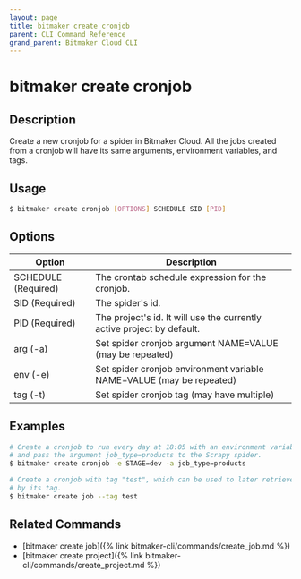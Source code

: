 ```yaml
---
layout: page
title: bitmaker create cronjob
parent: CLI Command Reference
grand_parent: Bitmaker Cloud CLI
---
```


# bitmaker create cronjob

## Description

Create a new cronjob for a spider in Bitmaker Cloud. All the jobs created
from a cronjob will have its same arguments, environment variables, and tags.

## Usage

```bash
$ bitmaker create cronjob [OPTIONS] SCHEDULE SID [PID]
```

## Options

|Option|Description|
| ---- | --------- |
|SCHEDULE (Required)|The crontab schedule expression for the cronjob.|
|SID (Required)|The spider's id.|
|PID (Required)|The project's id. It will use the currently active project by default.|
|arg (-a)|Set spider cronjob argument NAME=VALUE (may be repeated)|
|env (-e)|Set spider cronjob environment variable NAME=VALUE (may be repeated)|
|tag (-t)|Set spider cronjob tag (may have multiple)|

## Examples

```bash
# Create a cronjob to run every day at 18:05 with an environment variable (STAGE)
# and pass the argument job_type=products to the Scrapy spider.
$ bitmaker create cronjob -e STAGE=dev -a job_type=products

# Create a cronjob with tag "test", which can be used to later retrieve the cronjob
# by its tag.
$ bitmaker create job --tag test
```

## Related Commands

- [bitmaker create job]({% link bitmaker-cli/commands/create_job.md %})
- [bitmaker create project]({% link bitmaker-cli/commands/create_project.md %})
